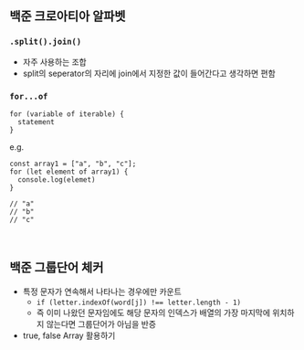 ## 백준 크로아티아 알파벳 
### `.split().join()`
- 자주 사용하는 조합
- split의 seperator의 자리에 join에서 지정한 값이 들어간다고 생각하면 편함
### `for...of`
```
for (variable of iterable) {
  statement
}
```

e.g.
```
const array1 = ["a", "b", "c"];
for (let element of array1) {
  console.log(elemet) 
}

// "a"
// "b"
// "c"
```

<br/>

## 백준 그룹단어 체커
- 특정 문자가 연속해서 나타나는 경우에만 카운트
  - `if (letter.indexOf(word[j]) !== letter.length - 1)`
  - 즉 이미 나왔던 문자임에도 해당 문자의 인덱스가 배열의 가장 마지막에 위치하지 않는다면 그룹단어가 아님을 반증
- true, false Array 활용하기

